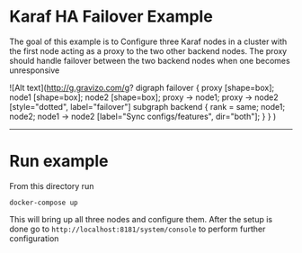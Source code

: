 # Karaf HA Failover Example

The goal of this example is to Configure three Karaf nodes in a cluster with the first node acting as a proxy to the two other backend nodes. The proxy should handle failover between the two backend nodes when one becomes unresponsive

![Alt text](http://g.gravizo.com/g?
  digraph failover {
    proxy [shape=box];
    node1 [shape=box];
    node2 [shape=box];
    proxy -> node1;
    proxy -> node2 [style="dotted", label="failover"]
    subgraph backend {
      rank = same; node1; node2;
      node1 -> node2 [label="Sync configs/features", dir="both"];
    }
  }
)

-----

# Run example

From this directory run

```shell
docker-compose up
```

This will bring up all three nodes and configure them. After the setup is done go to `http://localhost:8181/system/console` to perform further configuration
